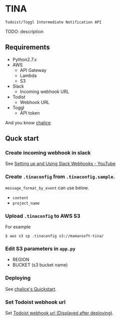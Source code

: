 TINA
====

`Todoist/Toggl Intermediate Notification API`

TODO: description

## Requirements

* Python2.7.x
* AWS
    * API Gateway
    * Lambda
    * S3
* Slack
    * Incoming webhook URL
* Todist
    * Webhook URL
* Toggl
    * API token

And you know [chalice](https://github.com/awslabs/chalice).

## Quck start

### Create incoming webhook in slack

See [Setting up and Using Slack Webhooks - YouTube](https://www.youtube.com/watch?v=BcobxHl5wdc)

### Create `.tinaconfig` from `.tinaconfig.sample`.

`message_format_by_event` can use below.

* `content`
* `project_name`

### Upload `.tinaconfig` to AWS S3

For example

```
$ aws s3 cp .tinaconfig s3://mamansoft-tina/
```

### Edit S3 parameters in `app.py`

* REGION
* BUCKET (s3 bucket name)

### Deploying

See [chalice's Quickstart](https://github.com/awslabs/chalice).

### Set Todoist webhook url

Set [Todoist webhook url (Displayed after deploying)](https://developer.todoist.com/#webhooks).

